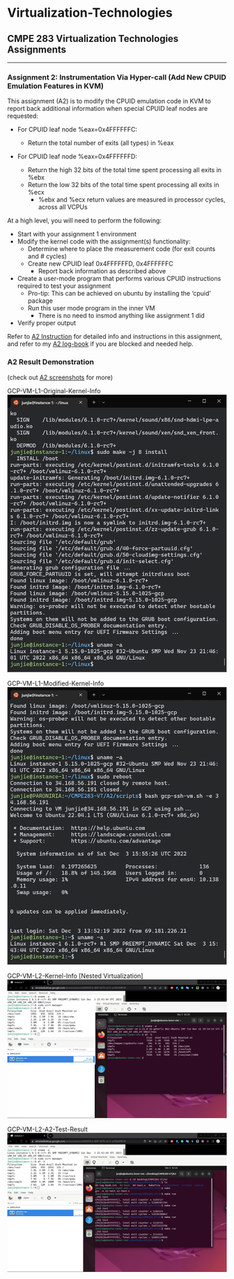 # Virtualization-Technologies

## CMPE 283 Virtualization Technologies Assignments

---

### Assignment 2: Instrumentation Via Hyper-call (Add New CPUID Emulation Features in KVM)

This assignment (A2) is to modify the CPUID emulation code in KVM to report back additional information
when special CPUID leaf nodes are requested:

* For CPUID leaf node %eax=0x4FFFFFFC:
  * Return the total number of exits (all types) in %eax

* For CPUID leaf node %eax=0x4FFFFFFD:
  * Return the high 32 bits of the total time spent processing all exits in %ebx 
  * Return the low 32 bits of the total time spent processing all exits in %ecx 
    * %ebx and %ecx return values are measured in processor cycles, across all VCPUs

At a high level, you will need to perform the following:
* Start with your assignment 1 environment 
* Modify the kernel code with the assignment(s) functionality:
  * Determine where to place the measurement code (for exit counts and # cycles)
  * Create new CPUID leaf 0x4FFFFFFD, 0x4FFFFFFC
    * Report back information as described above 
* Create a user-mode program that performs various CPUID instructions required to test your
assignment
  * Pro-tip: This can be achieved on ubuntu by installing the ‘cpuid’ package
  * Run this user mode program in the inner VM
    * There is no need to insmod anything like assignment 1 did
* Verify proper output

Refer to [A2 Instruction](source/283_Assignment2-3_F22.pdf) for detailed info and instructions in this assignment, and refer to my [A2 log-book](A2-log-book.txt) if you are blocked and needed help.

### A2 Result Demonstration
(check out [A2 screenshots](screenshots/) for more)

GCP-VM-L1-Original-Kernel-Info
![GCP-VM-L1-Original-Kernel-Info](screenshots/VM-before-reboot.jpg)

GCP-VM-L1-Modified-Kernel-Info
![GCP-VM-L1-Modified-Kernel](screenshots/VM-after-reboot.jpg)

GCP-VM-L2-Kernel-Info [Nested Virtualization]
![GCP-VM-L2-Kernel-Info](screenshots/VM-inner-vm-info.jpg)

GCP-VM-L2-A2-Test-Result
![GCP-VM-L2-A2-Test-Result](screenshots/VM-inner-vm-A2-test.jpg)